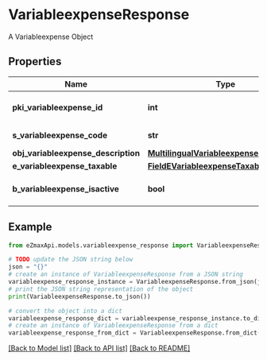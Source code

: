 # VariableexpenseResponse

A Variableexpense Object

## Properties

Name | Type | Description | Notes
------------ | ------------- | ------------- | -------------
**pki_variableexpense_id** | **int** | The unique ID of the Variableexpense | 
**s_variableexpense_code** | **str** | The code of the Variableexpense | [optional] 
**obj_variableexpense_description** | [**MultilingualVariableexpenseDescription**](MultilingualVariableexpenseDescription.md) |  | 
**e_variableexpense_taxable** | [**FieldEVariableexpenseTaxable**](FieldEVariableexpenseTaxable.md) |  | [optional] 
**b_variableexpense_isactive** | **bool** | Whether the variableexpense is active or not | [optional] 

## Example

```python
from eZmaxApi.models.variableexpense_response import VariableexpenseResponse

# TODO update the JSON string below
json = "{}"
# create an instance of VariableexpenseResponse from a JSON string
variableexpense_response_instance = VariableexpenseResponse.from_json(json)
# print the JSON string representation of the object
print(VariableexpenseResponse.to_json())

# convert the object into a dict
variableexpense_response_dict = variableexpense_response_instance.to_dict()
# create an instance of VariableexpenseResponse from a dict
variableexpense_response_from_dict = VariableexpenseResponse.from_dict(variableexpense_response_dict)
```
[[Back to Model list]](../README.md#documentation-for-models) [[Back to API list]](../README.md#documentation-for-api-endpoints) [[Back to README]](../README.md)


